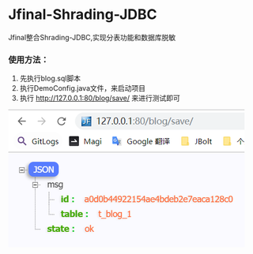 # Jfinal-Shrading-JDBC
Jfinal整合Shrading-JDBC,实现分表功能和数据库脱敏

### 使用方法：
1. 先执行blog.sql脚本
2. 执行DemoConfig.java文件，来启动项目 
3. 执行 http://127.0.0.1:80/blog/save/ 来进行测试即可

![Alt text](/src/main/resources/example.PNG)